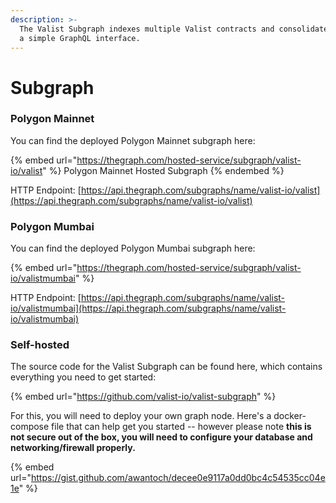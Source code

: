 ```yaml
---
description: >-
  The Valist Subgraph indexes multiple Valist contracts and consolidates it into
  a simple GraphQL interface.
---
```


# Subgraph

### Polygon Mainnet

You can find the deployed Polygon Mainnet subgraph here:

{% embed url="https://thegraph.com/hosted-service/subgraph/valist-io/valist" %}
Polygon Mainnet Hosted Subgraph
{% endembed %}

HTTP Endpoint: [https://api.thegraph.com/subgraphs/name/valist-io/valist](https://api.thegraph.com/subgraphs/name/valist-io/valist)

### Polygon Mumbai

You can find the deployed Polygon Mumbai subgraph here:

{% embed url="https://thegraph.com/hosted-service/subgraph/valist-io/valistmumbai" %}

HTTP Endpoint: [https://api.thegraph.com/subgraphs/name/valist-io/valistmumbai](https://api.thegraph.com/subgraphs/name/valist-io/valistmumbai)

### Self-hosted

The source code for the Valist Subgraph can be found here, which contains everything you need to get started:

{% embed url="https://github.com/valist-io/valist-subgraph" %}

For this, you will need to deploy your own graph node. Here's a docker-compose file that can help get you started -- however please note **this is not secure out of the box, you will need to configure your database and networking/firewall properly.**

{% embed url="https://gist.github.com/awantoch/decee0e9117a0dd0bc4c54535cc04e1e" %}
